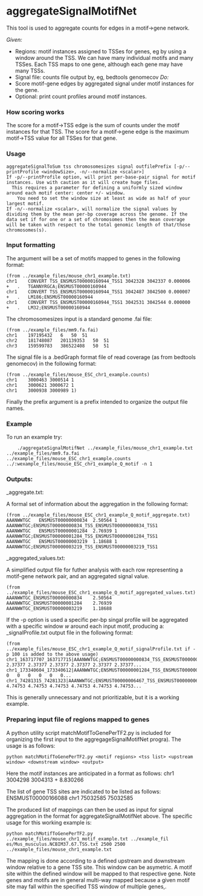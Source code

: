 # aggregateSignalMotifNet
This tool is used to aggregate counts for edges in a motif->gene network.

*Given:*
* Regions: motif instances assigned to TSSes for genes, eg by using a window around the TSS. We can have many individual motifs and many TSSes. Each TSS maps to one gene, although each gene may have many TSSs.
* Signal file: counts file output by, eg, bedtools genomecov
*Do:* 
* Score motif-gene edges by aggregated signal under motif instances for the gene.
* Optional: print count profiles around motif instances.


### How scoring works
The score for a motif->TSS edge is the sum of counts under the motif instances for that TSS. 
The score for a motif->gene edge is the maximum motif->TSS value for all TSSes for that gene.

### Usage
```
aggregateSignalToSum tss chromosomesizes signal outfilePrefix [-p/--printProfile <windowSize>, -n/--normalize <scalar>]
If -p/--printProfile option, will print per-base-pair signal for motif instances. Use with caution as it will create huge files. 
  This requires a parameter for defining a uniformly sized window around each motif center: center +/- window.
	You need to set the window size at least as wide as half of your largest motif.
If -n/--normalize <scalar>, will normalize the signal values by dividing them by the mean per-bp coverage across the genome. If the data set if for one or a set of chromosomes then the mean coverage will be taken with respect to the total genomic length of that/those chromosomes(s).
```
### Input formatting

The <tss> argument will be a set of motifs mapped to genes in the following format:

```
(from ../example_files/mouse_chr1_example.txt)
chr1	CONVERT	TSS_ENSMUST00000160944_TSS1	3042328	3042337	0.000006	+	.	TGANNYRGCA;ENSMUST00000160944
chr1	CONVERT	TSS_ENSMUST00000160944_TSS1	3042487	3042500	0.000007	+	.	LM186;ENSMUST00000160944
chr1	CONVERT	TSS_ENSMUST00000160944_TSS1	3042531	3042544	0.000000	+	.	LM32;ENSMUST00000160944
```
	
The chromosomesizes input is a standard genome .fai file:

```
(from ../example_files/mm9.fa.fai)
chr1	197195432	6	50	51
chr2	181748087	201139353	50	51
chr3	159599783	386522408	50	51
```

The signal file is a .bedGraph format file of read coverage (as from bedtools genomecov) in the following format:

```
(from ../example_files/mouse_ESC_chr1_example.counts)
chr1	3000463	3000514	1
chr1	3000621	3000672	1
chr1	3000938	3000989	1)
```

Finally the prefix argument is a prefix intended to organize the output file names. 	
	
### Example

To run an example try:

```
	./aggregateSignalMotifNet ../example_files/mouse_chr1_example.txt ../example_files/mm9.fa.fai ../example_files/mouse_ESC_chr1_example.counts ../:wexample_files/mouse_ESC_chr1_example_Q_motif -n 1
```

### Outputs:

<prefix>_aggregate.txt:
	
A formal set of information about the aggregation in the following format:
```
(from ../example_files/mouse_ESC_chr1_example_Q_motif_aggregate.txt)
AAANWWTGC	ENSMUST00000000834	2.50564	1	AAANWWTGC;ENSMUST00000000834_TSS_ENSMUST00000000834_TSS1
AAANWWTGC	ENSMUST00000001284	2.76939	1	AAANWWTGC;ENSMUST00000001284_TSS_ENSMUST00000001284_TSS1
AAANWWTGC	ENSMUST00000003219	1.18688	1	AAANWWTGC;ENSMUST00000003219_TSS_ENSMUST00000003219_TSS1
```

<prefix>_aggregated_values.txt:

A simplified output file for futher analysis with each row representing a motif-gene network pair, and an aggregated signal value. 
```
(from ../example_files/mouse_ESC_chr1_example_Q_motif_aggregated_values.txt)
AAANWWTGC_ENSMUST00000000834	2.50564
AAANWWTGC_ENSMUST00000001284	2.76939
AAANWWTGC_ENSMUST00000003219	1.18688
```
If the -p option is used a specific per-bp singal profile will be aggregated with a specific window *w* around each input motif, producing a:
<prefix>_signalProfile.txt output file in the following format:
```
(from ../example_files/mouse_ESC_chr1_example_Q_motif_signalProfile.txt if -p 100 is added to the above usage)
chr1_163717707_163717715|AAANWWTGC;ENSMUST00000000834_TSS_ENSMUST00000000834_TSS1	2.37377	2.37377	2.37377	2.37377	2.37377	2.37377...
chr1_173340604_173340612|AAANWWTGC;ENSMUST00000001284_TSS_ENSMUST00000001284_TSS1	0	0	0	0	0	0...	
chr1_74281315_74281323|AAANWWTGC;ENSMUST00000006467_TSS_ENSMUST00000006467_TSS1	4.74753	4.74753	4.74753	4.74753	4.74753	4.74753...
```
This is generally unnecessary and not prioritizable, but it is a working example. 

### Preparing input file of regions mapped to genes

A python utility script matchMotifToGenePerTF2.py is included for organizing the first input to the aggregageSignalMotifNet progra). The usage is as follows:
```
python matchMotifToGenePerTF2.py <motif regions> <tss list> <upstream window> <downstream window> <output>
```
Here the motif instances are anticipated in a format as follows:
chr1   3004298 3004313 +   8.830266

The list of gene TSS sites are indicated to be listed as follows:
ENSMUST00000166088 chr1   75032585    75032585

The produced list of mappings can then be used as input for signal aggregation in the format for aggregateSignalMotifNet above. The specific usage for this working example is:

```
python matchMotifToGenePerTF2.py ../example_files/mouse_chr1_motif_example.txt ../example_fil    es/Mus_musculus.NCBIM37.67.TSS.txt 2500 2500 ../example_files/mouse_chr1_example.txt
```

The mapping is done according to a defined upstream and downstream window relative to a gene TSS site. This window can be asymetric. A motif site within the defined window will be mapped to that respective gene. Note genes and motifs are in general multi-way mapped because a given motif site may fall within the specified TSS window of multiple genes,.




